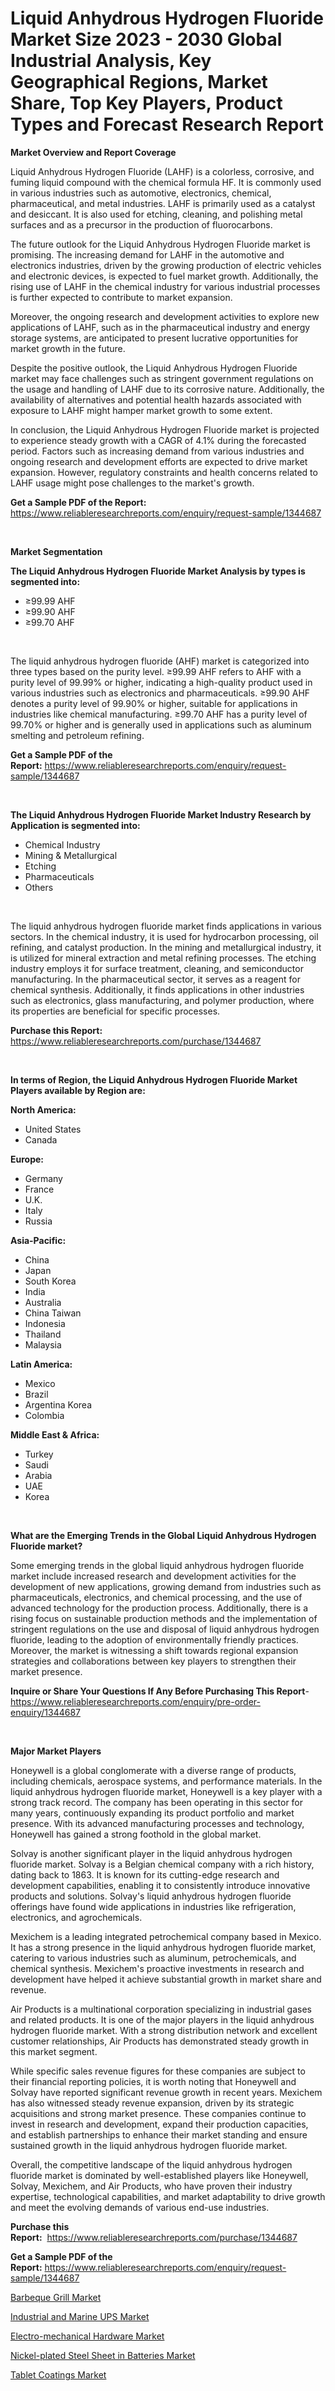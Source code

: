 <p><h1>Liquid Anhydrous Hydrogen Fluoride Market Size 2023 - 2030 Global Industrial Analysis, Key Geographical Regions, Market Share, Top Key Players, Product Types and Forecast Research Report</h1></p><p><strong>Market Overview and Report Coverage</strong></p>
<p><p>Liquid Anhydrous Hydrogen Fluoride (LAHF) is a colorless, corrosive, and fuming liquid compound with the chemical formula HF. It is commonly used in various industries such as automotive, electronics, chemical, pharmaceutical, and metal industries. LAHF is primarily used as a catalyst and desiccant. It is also used for etching, cleaning, and polishing metal surfaces and as a precursor in the production of fluorocarbons.</p><p>The future outlook for the Liquid Anhydrous Hydrogen Fluoride market is promising. The increasing demand for LAHF in the automotive and electronics industries, driven by the growing production of electric vehicles and electronic devices, is expected to fuel market growth. Additionally, the rising use of LAHF in the chemical industry for various industrial processes is further expected to contribute to market expansion.</p><p>Moreover, the ongoing research and development activities to explore new applications of LAHF, such as in the pharmaceutical industry and energy storage systems, are anticipated to present lucrative opportunities for market growth in the future.</p><p>Despite the positive outlook, the Liquid Anhydrous Hydrogen Fluoride market may face challenges such as stringent government regulations on the usage and handling of LAHF due to its corrosive nature. Additionally, the availability of alternatives and potential health hazards associated with exposure to LAHF might hamper market growth to some extent.</p><p>In conclusion, the Liquid Anhydrous Hydrogen Fluoride market is projected to experience steady growth with a CAGR of 4.1% during the forecasted period. Factors such as increasing demand from various industries and ongoing research and development efforts are expected to drive market expansion. However, regulatory constraints and health concerns related to LAHF usage might pose challenges to the market's growth.</p></p>
<p><strong>Get a Sample PDF of the Report:</strong> <a href="https://www.reliableresearchreports.com/enquiry/request-sample/1344687">https://www.reliableresearchreports.com/enquiry/request-sample/1344687</a></p>
<p>&nbsp;</p>
<p><strong>Market Segmentation</strong></p>
<p><strong>The Liquid Anhydrous Hydrogen Fluoride Market Analysis by types is segmented into:</strong></p>
<p><ul><li>≥99.99 AHF</li><li>≥99.90 AHF</li><li>≥99.70 AHF</li></ul></p>
<p>&nbsp;</p>
<p><p>The liquid anhydrous hydrogen fluoride (AHF) market is categorized into three types based on the purity level. ≥99.99 AHF refers to AHF with a purity level of 99.99% or higher, indicating a high-quality product used in various industries such as electronics and pharmaceuticals. ≥99.90 AHF denotes a purity level of 99.90% or higher, suitable for applications in industries like chemical manufacturing. ≥99.70 AHF has a purity level of 99.70% or higher and is generally used in applications such as aluminum smelting and petroleum refining.</p></p>
<p><strong>Get a Sample PDF of the Report:</strong>&nbsp;<a href="https://www.reliableresearchreports.com/enquiry/request-sample/1344687">https://www.reliableresearchreports.com/enquiry/request-sample/1344687</a></p>
<p>&nbsp;</p>
<p><strong>The Liquid Anhydrous Hydrogen Fluoride Market Industry Research by Application is segmented into:</strong></p>
<p><ul><li>Chemical Industry</li><li>Mining & Metallurgical</li><li>Etching</li><li>Pharmaceuticals</li><li>Others</li></ul></p>
<p>&nbsp;</p>
<p><p>The liquid anhydrous hydrogen fluoride market finds applications in various sectors. In the chemical industry, it is used for hydrocarbon processing, oil refining, and catalyst production. In the mining and metallurgical industry, it is utilized for mineral extraction and metal refining processes. The etching industry employs it for surface treatment, cleaning, and semiconductor manufacturing. In the pharmaceutical sector, it serves as a reagent for chemical synthesis. Additionally, it finds applications in other industries such as electronics, glass manufacturing, and polymer production, where its properties are beneficial for specific processes.</p></p>
<p><strong>Purchase this Report:</strong>&nbsp; <a href="https://www.reliableresearchreports.com/purchase/1344687">https://www.reliableresearchreports.com/purchase/1344687</a></p>
<p>&nbsp;</p>
<p><strong>In terms of Region, the Liquid Anhydrous Hydrogen Fluoride Market Players available by Region are:</strong></p>
<p>
    <p> <strong> North America: </strong>
        <ul>
            <li>United States</li>
            <li>Canada</li>
        </ul>
        </p> 
    <p> <strong> Europe: </strong>
        <ul>
            <li>Germany</li>
            <li>France</li>
            <li>U.K.</li>
            <li>Italy</li>
            <li>Russia</li>
        </ul>
        </p> 
    <p> <strong> Asia-Pacific: </strong>
        <ul>
            <li>China</li>
            <li>Japan</li>
            <li>South Korea</li>
            <li>India</li>
            <li>Australia</li>
            <li>China Taiwan</li>
            <li>Indonesia</li>
            <li>Thailand</li>
            <li>Malaysia</li>
        </ul>
        </p> 
    <p> <strong> Latin America: </strong>
        <ul>
            <li>Mexico</li>
            <li>Brazil</li>
            <li>Argentina Korea</li>
            <li>Colombia</li>
        </ul>
        </p> 
    <p> <strong> Middle East & Africa: </strong>
        <ul>
            <li>Turkey</li>
            <li>Saudi</li>
            <li>Arabia</li>
            <li>UAE</li>
            <li>Korea</li>
        </ul>
    </p>
    </p>
<p>&nbsp;</p>
<p><strong>What are the Emerging Trends in the Global Liquid Anhydrous Hydrogen Fluoride market?</strong></p>
<p><p>Some emerging trends in the global liquid anhydrous hydrogen fluoride market include increased research and development activities for the development of new applications, growing demand from industries such as pharmaceuticals, electronics, and chemical processing, and the use of advanced technology for the production process. Additionally, there is a rising focus on sustainable production methods and the implementation of stringent regulations on the use and disposal of liquid anhydrous hydrogen fluoride, leading to the adoption of environmentally friendly practices. Moreover, the market is witnessing a shift towards regional expansion strategies and collaborations between key players to strengthen their market presence.</p></p>
<p><strong>Inquire or Share Your Questions If Any Before Purchasing This Report</strong>- <a href="https://www.reliableresearchreports.com/enquiry/pre-order-enquiry/1344687">https://www.reliableresearchreports.com/enquiry/pre-order-enquiry/1344687</a></p>
<p>&nbsp;</p>
<p><strong>Major Market Players</strong></p>
<p><p>Honeywell is a global conglomerate with a diverse range of products, including chemicals, aerospace systems, and performance materials. In the liquid anhydrous hydrogen fluoride market, Honeywell is a key player with a strong track record. The company has been operating in this sector for many years, continuously expanding its product portfolio and market presence. With its advanced manufacturing processes and technology, Honeywell has gained a strong foothold in the global market.</p><p>Solvay is another significant player in the liquid anhydrous hydrogen fluoride market. Solvay is a Belgian chemical company with a rich history, dating back to 1863. It is known for its cutting-edge research and development capabilities, enabling it to consistently introduce innovative products and solutions. Solvay's liquid anhydrous hydrogen fluoride offerings have found wide applications in industries like refrigeration, electronics, and agrochemicals.</p><p>Mexichem is a leading integrated petrochemical company based in Mexico. It has a strong presence in the liquid anhydrous hydrogen fluoride market, catering to various industries such as aluminum, petrochemicals, and chemical synthesis. Mexichem's proactive investments in research and development have helped it achieve substantial growth in market share and revenue.</p><p>Air Products is a multinational corporation specializing in industrial gases and related products. It is one of the major players in the liquid anhydrous hydrogen fluoride market. With a strong distribution network and excellent customer relationships, Air Products has demonstrated steady growth in this market segment.</p><p>While specific sales revenue figures for these companies are subject to their financial reporting policies, it is worth noting that Honeywell and Solvay have reported significant revenue growth in recent years. Mexichem has also witnessed steady revenue expansion, driven by its strategic acquisitions and strong market presence. These companies continue to invest in research and development, expand their production capacities, and establish partnerships to enhance their market standing and ensure sustained growth in the liquid anhydrous hydrogen fluoride market.</p><p>Overall, the competitive landscape of the liquid anhydrous hydrogen fluoride market is dominated by well-established players like Honeywell, Solvay, Mexichem, and Air Products, who have proven their industry expertise, technological capabilities, and market adaptability to drive growth and meet the evolving demands of various end-use industries.</p></p>
<p><strong>Purchase this Report:</strong>&nbsp;&nbsp;<a href="https://www.reliableresearchreports.com/purchase/1344687">https://www.reliableresearchreports.com/purchase/1344687</a></p>
<p></p>
<p><strong>Get a Sample PDF of the Report:</strong>&nbsp;<a href="https://www.reliableresearchreports.com/enquiry/request-sample/1344687">https://www.reliableresearchreports.com/enquiry/request-sample/1344687</a></p>
<p><p><a href="https://medium.com/@chiragreportprime2/barbeque-grill-market-size-growth-forecast-2023-2030-d7e09fc84448">Barbeque Grill Market</a></p><p><a href="https://www.linkedin.com/pulse/industrial-marine-ups-market-research-report-unlocks-analysis-o3ofe/">Industrial and Marine UPS Market</a></p><p><a href="https://www.linkedin.com/pulse/electro-mechanical-hardware-market-research-report-provides-tewte/">Electro-mechanical Hardware Market</a></p><p><a href="https://www.linkedin.com/pulse/nickel-plated-steel-sheet-batteries-market-research-report/">Nickel-plated Steel Sheet in Batteries Market</a></p><p><a href="https://medium.com/@tobyyundt2023/tablet-coatings-market-size-growth-forecast-2023-2030-54324e5390df">Tablet Coatings Market</a></p></p>